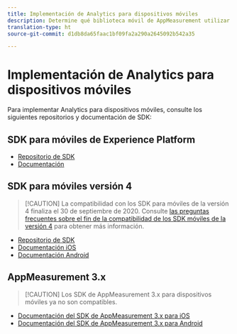 ```yaml
---
title: Implementación de Analytics para dispositivos móviles
description: Determine qué biblioteca móvil de AppMeasurement utilizar.
translation-type: ht
source-git-commit: d1db8da65faac1bf09fa2a290a2645092b542a35

---
```



# Implementación de Analytics para dispositivos móviles

Para implementar Analytics para dispositivos móviles, consulte los siguientes repositorios y documentación de SDK:

## SDK para móviles de Experience Platform

* [Repositorio de SDK](https://github.com/Adobe-Marketing-Cloud/aep-sdks-documentation/blob/master/resources/frequently-asked-questions/current-sdk-versions.md)
* [Documentación](https://aep-sdks.gitbook.io/docs/)

## SDK para móviles versión 4

> [!CAUTION] La compatibilidad con los SDK para móviles de la versión 4 finaliza el 30 de septiembre de 2020. Consulte [las preguntas frecuentes sobre el fin de la compatibilidad de los SDK móviles de la versión 4](https://aep-sdks.gitbook.io/docs/version-4-sdk-end-of-support-faq) para obtener más información.

* [Repositorio de SDK](https://github.com/Adobe-Marketing-Cloud/mobile-services/tree/master/sdks)
* [Documentación iOS](https://docs.adobe.com/content/help/es-ES/mobile-services/ios/overview.html)
* [Documentación Android](https://docs.adobe.com/content/help/es-ES/mobile-services/android/overview.html)

## AppMeasurement 3.x

> [!CAUTION] Los SDK de AppMeasurement 3.x para dispositivos móviles ya no son compatibles.

* [Documentación del SDK de AppMeasurement 3.x para iOS](../../assets/adobe_mobile_ios_3x.pdf)
* [Documentación del SDK de AppMeasurement 3.x para Android](../../assets/android_3x.pdf)
